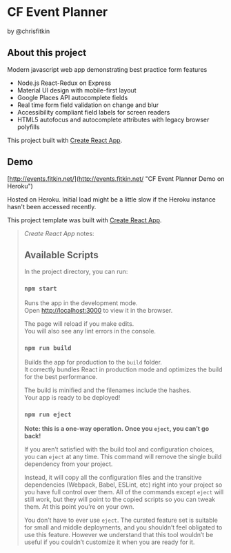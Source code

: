 # CF Event Planner
by @chrisfitkin

## About this project

Modern javascript web app demonstrating best practice form features

- Node.js React-Redux on Express
- Material UI design with mobile-first layout
- Google Places API autocomplete fields
- Real time form field validation on change and blur
- Accessibility compliant field labels for screen readers
- HTML5 autofocus and autocomplete attributes with legacy browser polyfills

This project built with [Create React App](https://github.com/facebookincubator/create-react-app).

## Demo

[http://events.fitkin.net/](http://events.fitkin.net/ "CF Event Planner Demo on Heroku")

Hosted on Heroku.  Initial load might be a little slow if the Heroku instance hasn't been accessed recently.

This project template was built with [Create React App](https://github.com/facebookincubator/create-react-app).



> *Create React App* notes:
>
> ## Available Scripts
>
> In the project directory, you can run:
>
> ### `npm start`
>
> Runs the app in the development mode.<br>
> Open [http://localhost:3000](http://localhost:3000) to view it in the browser.
>
> The page will reload if you make edits.<br>
> You will also see any lint errors in the console.
>
> ### `npm run build`
>
> Builds the app for production to the `build` folder.<br>
> It correctly bundles React in production mode and optimizes the build for the best performance.
>
> The build is minified and the filenames include the hashes.<br>
> Your app is ready to be deployed!
>
> ### `npm run eject`
>
> **Note: this is a one-way operation. Once you `eject`, you can’t go back!**
>
> If you aren’t satisfied with the build tool and configuration choices, you can `eject` at any time. This command will remove the single build dependency from your project.
>
> Instead, it will copy all the configuration files and the transitive dependencies (Webpack, Babel, ESLint, etc) right into your project so you have full control over them. All of the commands except `eject` will still work, but they will point to the copied scripts so you can tweak them. At this point you’re on your own.
>
> You don’t have to ever use `eject`. The curated feature set is suitable for small and middle deployments, and you shouldn’t feel obligated to use this feature. However we understand that this tool wouldn’t be useful if you couldn’t customize it when you are ready for it.
